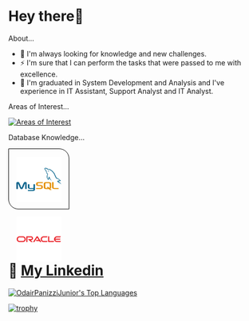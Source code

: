 # **Hey there**👋

About...
* 🔭 I'm always looking for knowledge and new challenges. 
* ⚡ I'm sure that I can perform the tasks that were passed to me with excellence. 
* 💬 I'm graduated in System Development and Analysis and I've experience in IT Assistant, Support Analyst and IT Analyst.

Areas of Interest...

[![Areas of Interest](https://skillicons.dev/icons?i=js,html,css,php,bootstrap,docker,github)](https://www.linkedin.com/in/odairpanizzijunior/)

Database Knowledge...
<div style="width:120px; height:120px; border:1px solid black; border-radius: 0px 20px 0px 20px; display: inline-block; text-align: center; line-height: 120px;">
  <img src="https://raw.githubusercontent.com/devicons/devicon/6910f0503efdd315c8f9b858234310c06e04d9c0/icons/mysql/mysql-original-wordmark.svg" height="90" alt="MySQL" style="vertical-align: middle;" />
  <img src="https://raw.githubusercontent.com/devicons/devicon/6910f0503efdd315c8f9b858234310c06e04d9c0/icons/oracle/oracle-original.svg" height="90" alt="Oracle" style="vertical-align: middle;" />
</div>



# :link: [My Linkedin](https://www.linkedin.com/in/odairpanizzijunior/)

[![OdairPanizziJunior's Top Languages](https://github-readme-stats.vercel.app/api/top-langs/?username=OdairPanizziJunior&theme=vue-dark&show_icons=true&hide_border=true)](https://www.linkedin.com/in/odairpanizzijunior/)

[![trophy](https://github-profile-trophy.vercel.app/?username=OdairPanizziJunior&theme=onedark)](https://www.linkedin.com/in/odairpanizzijunior/)


  
<!--
**OdairPanizziJunior/OdairPanizziJunior** is a ✨ _special_ ✨ repository because its `README.md` (this file) appears on your GitHub profile.

Lang Cards
![OdairPanizziJunior's Top Languages](https://github-readme-stats.vercel.app/api/top-langs/?username=OdairPanizziJunior&theme=vue-dark&show_icons=true&hide_border=true&layout=compact)

Skill Icons
[![Database Knowledge](https://skillicons.dev/icons?i=mysql)](https://www.linkedin.com/in/odairpanizzijunior/) 
<img src="https://raw.githubusercontent.com/devicons/devicon/6910f0503efdd315c8f9b858234310c06e04d9c0/icons/oracle/oracle-original.svg" height="90" alt="Oracle"/> 

Here are some ideas to get you started:

- 🔭 I’m currently working on ...
- 🌱 I’m currently learning ...
- 👯 I’m looking to collaborate on ...
- 🤔 I’m looking for help with ...
- 💬 Ask me about ...
- 📫 How to reach me: ...
- 😄 Pronouns: ...
- ⚡ Fun fact: ...
##### :books: 
##### :construction_worker: 
-->
